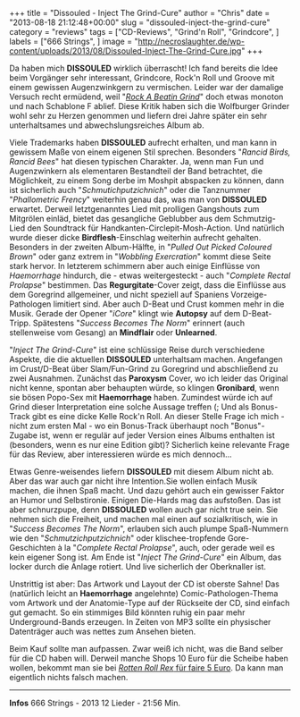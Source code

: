 +++
title = "Dissouled - Inject The Grind-Cure"
author = "Chris"
date = "2013-08-18 21:12:48+00:00"
slug = "dissouled-inject-the-grind-cure"
category = "reviews"
tags = ["CD-Reviews", "Grind'n Roll", "Grindcore", ]
labels = ["666 Strings", ]
image = "http://necroslaughter.de/wp-content/uploads/2013/08/Dissouled-Inject-The-Grind-Cure.jpg"
+++

Da haben mich **DISSOULED** wirklich überrascht! Ich fand bereits die Idee beim Vorgänger sehr interessant, Grindcore, Rock'n Roll und Groove mit einem gewissen Augenzwinkgern zu vermischen. Leider war der damalige Versuch recht ermüdend, weil "<a href="http://necroslaughter.de/2010/08/dissouled-rock-a-beatin-grind/" title="Dissouled – Rock A Beatin Grind">_Rock A Beatin Grind_</a>" doch etwas monoton und nach Schablone F ablief. Diese Kritik haben sich die Wolfburger Grinder wohl sehr zu Herzen genommen und liefern drei Jahre später ein sehr unterhaltsames und abwechslungsreiches Album ab.

Viele Trademarks haben **DISSOULED** aufrecht erhalten, und man kann in gewissem Maße von einem eigenen Stil sprechen. Besonders "_Rancid Birds, Rancid Bees_" hat diesen typischen Charakter. Ja, wenn man Fun und Augenzwinkern als elementaren Bestandteil der Band betrachtet, die Möglichkeit, zu einem Song derbe im Moshpit abspacken zu können, dann ist sicherlich auch "_Schmutichputzichnich_" oder die Tanznummer "_Phallometric Frency_" weiterhin genau das, was man von **DISSOULED** erwartet. Derweil letztgenanntes Lied mit prolligen Gangshouts zum Mitgrölen einläd, bietet das gesangliche Geblubber aus dem Schmutzig-Lied den Soundtrack für Handkanten-Circlepit-Mosh-Action. Und natürlich wurde dieser dicke **Birdflesh**-Einschlag weiterhin aufrecht gehalten. Besonders in der zweiten Album-Hälfte, in "_Pulled Out Picked Coloured Brown_" oder ganz extrem in "_Wobbling Exercration_" kommt diese Seite stark hervor. In letzterem schimmern aber auch einige Einflüsse von _Haemorrhage_ hindurch, die - etwas weitergesteckt - auch "_Complete Rectal Prolapse_" bestimmen. Das **Regurgitate**-Cover zeigt, dass die Einflüsse aus dem Goregrind allgemeiner, und nicht speziell auf Spaniens Vorzeige-Pathologen limitiert sind. Aber auch D-Beat und Crust kommen mehr in die Musik. Gerade der Opener "_iCore_" klingt wie **Autopsy** auf dem D-Beat-Tripp. Spätestens "_Success Becomes The Norm_" erinnert (auch stellenweise vom Gesang) an **Mindflair** oder **Unlearned**.

"_Inject The Grind-Cure_" ist eine schlüssige Reise durch verschiedene Aspekte, die die aktuellen **DISSOULED** unterhaltsam machen. Angefangen im Crust/D-Beat über Slam/Fun-Grind zu Goregrind und abschließend zu zwei Ausnahmen. Zunächst das **Paroxysm** Cover, wo ich leider das Original nicht kenne, spontan aber behaupten würde, so klingen **Gronibard**, wenn sie bösen Popo-Sex mit **Haemorrhage** haben. Zumindest würde ich auf Grind dieser Interpretation eine solche Aussage treffen (; Und als Bonus-Track gibt es eine dicke Kelle Rock'n Roll. An dieser Stelle Frage ich mich - nicht zum ersten Mal - wo ein Bonus-Track überhaupt noch "Bonus"-Zugabe ist, wenn er regulär auf jeder Version eines Albums enthalten ist (besonders, wenn es nur eine Edition gibt)? Sicherlich keine relevante Frage für das Review, aber interessieren würde es mich dennoch...

Etwas Genre-weisendes liefern **DISSOULED** mit diesem Album nicht ab. Aber das war auch gar nicht ihre Intention.Sie wollen einfach Musik machen, die ihnen Spaß macht. Und dazu gehört auch ein gewisser Faktor an Humor und Selbstironie. Einigen Die-Hards mag das aufstoßen. Das ist aber schnurzpupe, denn **DISSOULED** wollen auch gar nicht true sein. Sie nehmen sich die Freiheit, und machen mal einen auf sozialkritisch, wie in "_Success Becomes The Norm_", erlauben sich auch plumpe Spaß-Nummern wie den "_Schmutzichputzichnich_" oder klischee-tropfende Gore-Geschichten à la "_Complete Rectal Prolapse_", auch, oder gerade weil es kein eigener Song ist. Am Ende ist "_Inject The Grind-Cure_" ein Album, das locker durch die Anlage rotiert. Und live sicherlich der Oberknaller ist.

Unstrittig ist aber: Das Artwork und Layout der CD ist oberste Sahne! Das (natürlich leicht an **Haemorrhage** angelehnte) Comic-Pathologen-Thema vom Artwork und der Anatomie-Type auf der Rückseite  der CD, sind einfach gut gemacht. So ein stimmiges Bild könnten ruhig ein paar mehr Underground-Bands erzeugen. In Zeiten von MP3 sollte ein physischer Datenträger auch was nettes zum Ansehen bieten.

Beim Kauf sollte man aufpassen. Zwar weiß ich nicht, was die Band selber für die CD haben will. Derweil manche Shops 10 Euro für die Scheibe haben wollen, bekommt man sie bei <a href="http://www.rottenrollrex.com/de/dissouled-mcd-inject-the-grind-cure">_Rotten Roll Rex_ für faire 5 Euro</a>. Da kann man eigentlich nichts falsch machen.



---
**Infos**
666 Strings - 2013
12 Lieder - 21:56 Min.
